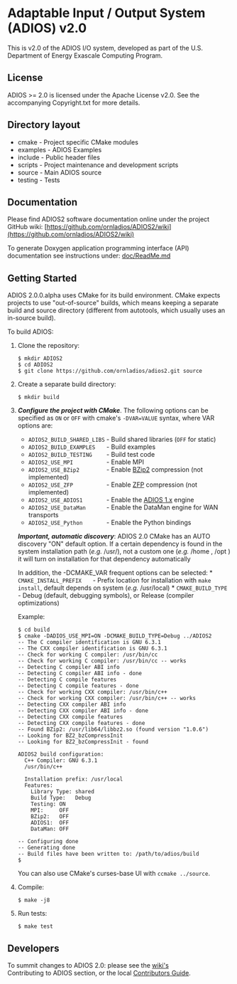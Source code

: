# Adaptable Input / Output System (ADIOS) v2.0
This is v2.0 of the ADIOS I/O system, developed as part of the
U.S. Department of Energy Exascale Computing Program.

## License
ADIOS >= 2.0 is licensed under the Apache License v2.0.  See the accompanying
Copyright.txt for more details.

## Directory layout

* cmake - Project specific CMake modules
* examples - ADIOS Examples
* include - Public header files 
* scripts - Project maintenance and development scripts
* source - Main ADIOS source
* testing - Tests

## Documentation
Please find ADIOS2 software documentation online under the project GitHub wiki:
[https://github.com/ornladios/ADIOS2/wiki](https://github.com/ornladios/ADIOS2/wiki)

To generate Doxygen application programming interface (API) documentation see 
instructions under: [doc/ReadMe.md](doc/ReadMe.md)  

## Getting Started

ADIOS 2.0.0.alpha uses CMake for its build environment.  CMake expects projects 
to use "out-of-source" builds, which means keeping a separate build and source 
directory (different from autotools, which usually uses an in-source build). 

To build ADIOS:

1. Clone the repository:
		
	```
	$ mkdir ADIOS2
	$ cd ADIOS2
	$ git clone https://github.com/ornladios/adios2.git source
	```
		
2. Create a separate build directory:

	```
	$ mkdir build
	```
	
3. ***Configure the project with CMake***. The following options can be specified as `ON` or `OFF` with cmake's `-DVAR=VALUE` syntax, where VAR options are:

	* `ADIOS2_BUILD_SHARED_LIBS` - Build shared libraries (`OFF` for static)
	* `ADIOS2_BUILD_EXAMPLES   ` - Build examples
	* `ADIOS2_BUILD_TESTING    ` - Build test code
	* `ADIOS2_USE_MPI          ` - Enable MPI
	* `ADIOS2_USE_BZip2        ` - Enable [BZip2](http://www.bzip.org/) compression (not implemented)
	* `ADIOS2_USE_ZFP          ` - Enable [ZFP](https://github.com/LLNL/zfp) compression (not implemented)
	* `ADIOS2_USE_ADIOS1       ` - Enable the [ADIOS 1.x](https://www.olcf.ornl.gov/center-projects/adios/) engine
	* `ADIOS2_USE_DataMan      ` - Enable the DataMan engine for WAN transports
	* `ADIOS2_USE_Python       ` - Enable the Python bindings

    ***Important, automatic discovery***: ADIOS 2.0 CMake has an AUTO discovery "ON" default option. If a certain 
    dependency is found in the system installation path (_e.g._ /usr/), not a custom one (_e.g._ /home , /opt ) it will turn on installation for that dependency automatically 

    In addition, the -DCMAKE_VAR frequent options can be selected:
	    * `CMAKE_INSTALL_PREFIX   ` - Prefix location for installation with `make install`, default depends on system (_e.g._ /usr/local)
	    * `CMAKE_BUILD_TYPE       ` - Debug (default, debugging symbols), or Release (compiler optimizations)

	Example:
	```
	$ cd build
	$ cmake -DADIOS_USE_MPI=ON -DCMAKE_BUILD_TYPE=Debug ../ADIOS2
	-- The C compiler identification is GNU 6.3.1
	-- The CXX compiler identification is GNU 6.3.1
	-- Check for working C compiler: /usr/bin/cc
	-- Check for working C compiler: /usr/bin/cc -- works
	-- Detecting C compiler ABI info
	-- Detecting C compiler ABI info - done
	-- Detecting C compile features
	-- Detecting C compile features - done
	-- Check for working CXX compiler: /usr/bin/c++
	-- Check for working CXX compiler: /usr/bin/c++ -- works
	-- Detecting CXX compiler ABI info
	-- Detecting CXX compiler ABI info - done
	-- Detecting CXX compile features
	-- Detecting CXX compile features - done
	-- Found BZip2: /usr/lib64/libbz2.so (found version "1.0.6") 
	-- Looking for BZ2_bzCompressInit
	-- Looking for BZ2_bzCompressInit - found

	ADIOS2 build configuration:
	  C++ Compiler: GNU 6.3.1 
	  /usr/bin/c++
	
	  Installation prefix: /usr/local
	  Features:
	    Library Type: shared
	    Build Type:   Debug
	    Testing: ON
	    MPI:     OFF
	    BZip2:   OFF
	    ADIOS1:  OFF
	    DataMan: OFF
	
	-- Configuring done
	-- Generating done
	-- Build files have been written to: /path/to/adios/build
	$
	```

	You can also use CMake's curses-base UI with `ccmake ../source`.

4. Compile:

	```
	$ make -j8
	```

5. Run tests:

	```
	$ make test
	```

## Developers

To summit changes to ADIOS 2.0: please see the [wiki's](https://github.com/ornladios/ADIOS2/wiki)  
Contributing to ADIOS section, or the local [Contributors Guide](Contributing.md).
